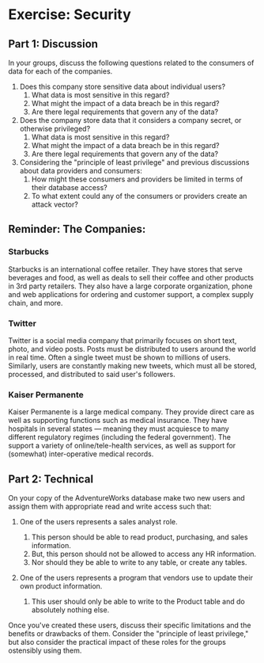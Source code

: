 # Exercise: Security

## Part 1: Discussion

In your groups, discuss the following questions related to the consumers of data for each of the companies.

1. Does this company store sensitive data about individual users?
    1. What data is most sensitive in this regard?
    2. What might the impact of a data breach be in this regard?
    3. Are there legal requirements that govern any of the data?
2. Does the company store data that it considers a company secret, or otherwise privileged?
    1. What data is most sensitive in this regard?
    2. What might the impact of a data breach be in this regard?
    3. Are there legal requirements that govern any of the data?
3. Considering the "principle of least privilege" and previous discussions about data providers and consumers:
    1. How might these consumers and providers be limited in terms of their database access?
    2. To what extent could any of the consumers or providers create an attack vector?

## Reminder: The Companies:

### Starbucks 

Starbucks is an international coffee retailer. They have stores that serve beverages and food, as well as deals to sell their coffee and other products in 3rd party retailers. They also have a large corporate organization, phone and web applications for ordering and customer support, a complex supply chain, and more.

### Twitter

Twitter is a social media company that primarily focuses on short text, photo, and video posts. Posts must be distributed to users around the world in real time. Often a single tweet must be shown to millions of users. Similarly, users are constantly making new tweets, which must all be stored, processed, and distributed to said user's followers.

### Kaiser Permanente

Kaiser Permanente is a large medical company. They provide direct care as well as supporting functions such as medical insurance. They have hospitals in several states — meaning they must acquiesce to many different regulatory regimes (including the federal government). The support a variety of online/tele-health services, as well as support for (somewhat) inter-operative medical records.

## Part 2: Technical

On your copy of the AdventureWorks database make two new users and assign them with appropriate read and write access such that:

1. One of the users represents a sales analyst role.
    1. This person should be able to read product, purchasing, and sales information.
    2. But, this person should not be allowed to access any HR information.
    3. Nor should they be able to write to any table, or create any tables.

2. One of the users represents a program that vendors use to update their own product information.
    1. This user should only be able to write to the Product table and do absolutely nothing else.

Once you've created these users, discuss their specific limitations and the benefits or drawbacks of them. Consider the "principle of least privilege," but also consider the practical impact of these roles for the groups ostensibly using them.